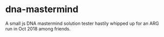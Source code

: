 # dna-mastermind
A small js DNA mastermind solution tester hastily whipped up for an ARG run in Oct 2018 among friends.
